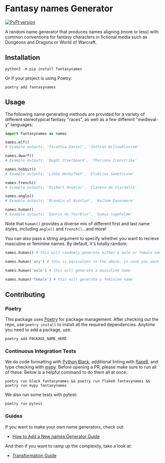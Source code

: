 # Fantasy names Generator

[![PyPI version](https://badge.fury.io/py/fantasynames.svg)](https://badge.fury.io/py/fantasynames)

A random name generator that produces names aligning (more or less) with common conventions for fantasy characters in fictional media such as Dungeons and Dragons or World of Warcraft.

## Installation

`python3 -m pip install fantasynames`

Or if your project is using Poetry:

`poetry add fantasynames`

## Usage

The following name generating methods are provided for a variety of different stereotypical fantasy "races", as well as a few different "medieval-y" languages:

```python
import fantasynames as names

names.elf()
# Example outputs: 'Farathia Eaviel', 'Iethian Willowblossom'

names.dwarf()
# Example outputs: 'Dagdr Steelbeard', 'Thorinna Ironstrike'

names.hobbit()
# Example outputs: 'Libby Honeyfoot', 'Flublius Sweetscone'

names.french()
# Example outputs: 'Richert Roublac', 'Clavena de Clardalle'

names.anglo()
# Example outputs: 'Brandin of Avonlyn', 'Kallem Davenmere'

names.human()
# Example outputs: 'Danric du Tourbloc', 'Sumia Sageholme'
```

Note that `human()` provides a diverse mix of different first and last name styles, including `anglo()` and `french()`...and more!

You can also pass a string argument to specify whether you want to recieve masculine or feminine names. By default, it's totally random:

```python
names.human() # this will randomly generate either a male or female name

names.human('any') # this is equivalent to the above, in case you want to be specific

names.human('male') # this will generate a masculine name

names.human('female') # this will generate a feminine name
```

## Contributing

### Poetry

This package uses [Poetry](https://python-poetry.org/) for package management. After checking out the repo, use `poetry install` to install all the required dependencies. Anytime you need to add a package, use:

```
poetry add PACKAGE_NAME_HERE
```

### Continuous Integration Tests

We do code formatting with [Python Black](https://github.com/psf/black), additional linting with [flake8](https://flake8.pycqa.org/en/latest/manpage.html), and type checking with [mypy](http://mypy-lang.org/). Before opening a PR, please make sure to run all of these. Below is a helpful command to do them all at once:

```
poetry run black fantasynames && poetry run flake8 fantasynames && poetry run mypy fantasynames
```

We also run some tests with pytest:

```
poetry run pytest
```

### Guides

If you want to make your own name generators, check out:
- [How to Add a New names Generator Guide](docs/new-generator-guide.md)

And then if you want to ramp up the complexity, take a look at:
- [Transformation Guide](docs/transformation-guide.md)
